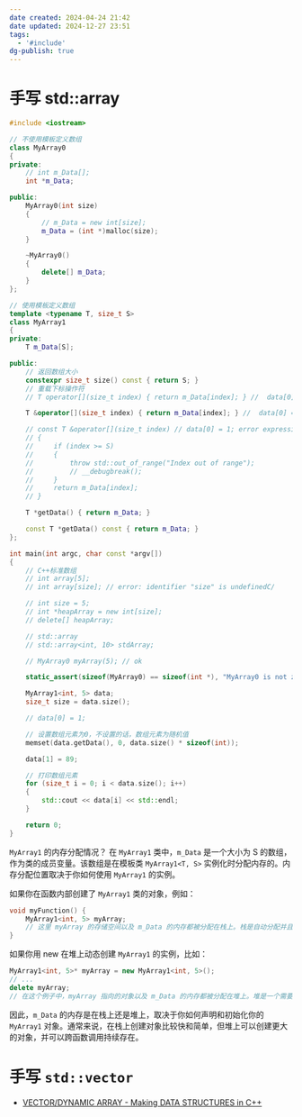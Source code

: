 ```yaml
---
date created: 2024-04-24 21:42
date updated: 2024-12-27 23:51
tags:
  - '#include'
dg-publish: true
---
```


# 手写 std::array

```cpp
#include <iostream>

// 不使用模板定义数组
class MyArray0
{
private:
    // int m_Data[];
    int *m_Data;

public:
    MyArray0(int size)
    {
        // m_Data = new int[size];
        m_Data = (int *)malloc(size);
    }

    ~MyArray0()
    {
        delete[] m_Data;
    }
};

// 使用模板定义数组
template <typename T, size_t S>
class MyArray1
{
private:
    T m_Data[S];

public:
    // 返回数组大小
    constexpr size_t size() const { return S; }
    // 重载下标操作符
    // T operator[](size_t index) { return m_Data[index]; } //  data[0] = 1; error expression must be a modifiable lvalue

    T &operator[](size_t index) { return m_Data[index]; } //  data[0] = 1; ok

    // const T &operator[](size_t index) // data[0] = 1; error expression must be a modifiable lvalueC
    // {
    //     if (index >= S)
    //     {
    //         throw std::out_of_range("Index out of range");
    //         // __debugbreak();
    //     }
    //     return m_Data[index];
    // }

    T *getData() { return m_Data; }

    const T *getData() const { return m_Data; }
};

int main(int argc, char const *argv[])
{
    // C++标准数组
    // int array[5];
    // int array[size]; // error: identifier "size" is undefinedC/

    // int size = 5;
    // int *heapArray = new int[size];
    // delete[] heapArray;

    // std::array
    // std::array<int, 10> stdArray;

    // MyArray0 myArray(5); // ok

    static_assert(sizeof(MyArray0) == sizeof(int *), "MyArray0 is not zero size!");

    MyArray1<int, 5> data;
    size_t size = data.size();

    // data[0] = 1;

    // 设置数组元素为0，不设置的话，数组元素为随机值
    memset(data.getData(), 0, data.size() * sizeof(int));

    data[1] = 89;

    // 打印数组元素
    for (size_t i = 0; i < data.size(); i++)
    {
        std::cout << data[i] << std::endl;
    }

    return 0;
}
```

`MyArray1` 的内存分配情况？
在 `MyArray1` 类中，`m_Data` 是一个大小为 S 的数组，作为类的成员变量。该数组是在模板类 `MyArray1<T, S>` 实例化时分配内存的。内存分配位置取决于你如何使用 `MyArray1` 的实例。

如果你在函数内部创建了 `MyArray1` 类的对象，例如：

```cpp
void myFunction() {
    MyArray1<int, 5> myArray;
    // 这里 myArray 的存储空间以及 m_Data 的内存都被分配在栈上。栈是自动分配并且在函数调用结束后自动释放的内存区域。
}
```

如果你用 new 在堆上动态创建 `MyArray1` 的实例，比如：

```cpp
MyArray1<int, 5>* myArray = new MyArray1<int, 5>();
// ...
delete myArray;
// 在这个例子中，myArray 指向的对象以及 m_Data 的内存都被分配在堆上。堆是一个需要程序员手动管理内存的区域，意味着你需要显式地创建和删除对象。
```

因此，`m_Data` 的内存是在栈上还是堆上，取决于你如何声明和初始化你的 `MyArray1` 对象。通常来说，在栈上创建对象比较快和简单，但堆上可以创建更大的对象，并可以跨函数调用持续存在。

# 手写 `std::vector`

- [VECTOR/DYNAMIC ARRAY - Making DATA STRUCTURES in C++](https://www.youtube.com/watch?v=ryRf4Jh_YC0&list=PLlrATfBNZ98dudnM48yfGUldqGD0S4FFb&index=92&ab_channel=TheCherno)
